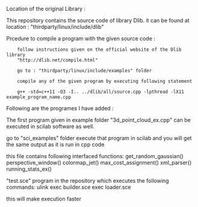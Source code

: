 
Location of the original Library : 

This repository contains the source code of library Dlib.
it can be found at location : "thirdparty/linux/include/dlib"

Prcedure to compile a program with the given source code :


		follow instructions given on the official website of the Dlib library
		"http://dlib.net/compile.html"

		go to : "thirdparty/linux/include/examples" folder 

        compile any of the given program by executing following statement

		g++ -std=c++11 -O3 -I.. ../dlib/all/source.cpp -lpthread -lX11 example_program_name.cpp

Following are the programes I have added :

The first program given in example folder "3d_point_cloud_ex.cpp" can be executed in scilab software as well.

go to "sci_examples" folder
execute that program in scilab and you will get the same output as it is run in cpp code

this file contains following interfaced functions:
get_random_gaussian()
perspective_window()
colormap_jet()
max_cost_assignment()
xml_parser()
running_stats_ex()


"test.sce" program in the repository which executes the following commands:
ulink
exec builder.sce
exec loader.sce

this will make execution faster